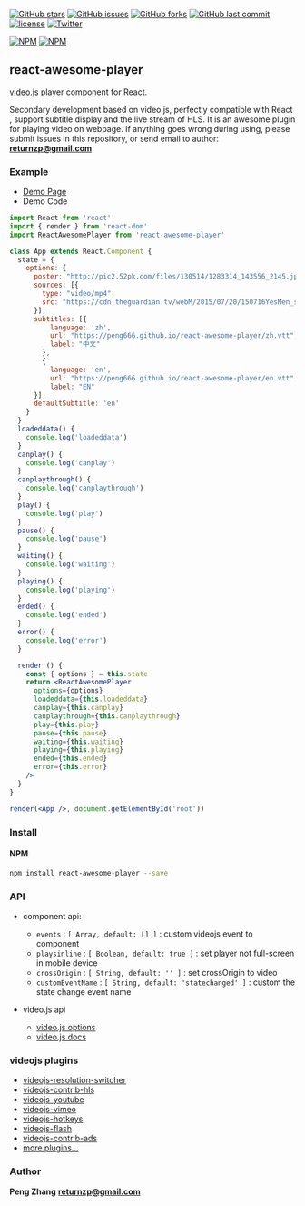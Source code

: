 [![GitHub stars](https://img.shields.io/github/stars/peng666/react-awesome-player.svg?style=flat-square)](https://github.com/peng666/react-awesome-player/stargazers)
[![GitHub issues](https://img.shields.io/github/issues/peng666/react-awesome-player.svg?style=flat-square)](https://github.com/peng666/react-awesome-player/issues)
[![GitHub forks](https://img.shields.io/github/forks/peng666/react-awesome-player.svg?style=flat-square)](https://github.com/peng666/react-awesome-player/network)
[![GitHub last commit](https://img.shields.io/github/last-commit/google/skia.svg?style=flat-square)](https://github.com/peng666/react-awesome-player)
[![license](https://img.shields.io/github/license/mashape/apistatus.svg?style=flat-square)](https://github.com/peng666/react-awesome-player)
[![Twitter](https://img.shields.io/twitter/url/https/github.com/peng666/react-awesome-player.svg?style=flat-square)](https://twitter.com/intent/tweet?url=https://github.com/peng666/react-awesome-player)

[![NPM](https://nodei.co/npm/react-awesome-player.png?downloads=true&downloadRank=true&stars=true)](https://nodei.co/npm/react-awesome-player/)
[![NPM](https://nodei.co/npm-dl/react-awesome-player.png?months=9&height=3)](https://nodei.co/npm/react-awesome-player/)


## react-awesome-player

[video.js](https://github.com/videojs/video.js) player component for React.

Secondary development based on video.js, perfectly compatible with React , support subtitle display and the live stream of HLS. It is an awesome plugin for playing video on webpage.
If anything goes wrong during using, please submit issues in this repository, or send email to author: **returnzp@gmail.com**

### Example

* [Demo Page](https://peng666.github.io/react-awesome-player)
* Demo Code
```jsx
import React from 'react'
import { render } from 'react-dom'
import ReactAwesomePlayer from 'react-awesome-player'

class App extends React.Component {
  state = {
    options: {
      poster: "http://pic2.52pk.com/files/130514/1283314_143556_2145.jpg",
      sources: [{
        type: "video/mp4",
        src: "https://cdn.theguardian.tv/webM/2015/07/20/150716YesMen_synd_768k_vp8.webm"
      }],
      subtitles: [{
          language: 'zh',
          url: "https://peng666.github.io/react-awesome-player/zh.vtt",
          label: "中文"
        },
        {
          language: 'en',
          url: "https://peng666.github.io/react-awesome-player/en.vtt",
          label: "EN"
      }],
      defaultSubtitle: 'en'
    }
  }
  loadeddata() {
    console.log('loadeddata')
  }
  canplay() {
    console.log('canplay')
  }
  canplaythrough() {
    console.log('canplaythrough')
  }
  play() {
    console.log('play')
  }
  pause() {
    console.log('pause')
  }
  waiting() {
    console.log('waiting')
  }
  playing() {
    console.log('playing')
  }
  ended() {
    console.log('ended')
  }
  error() {
    console.log('error')
  }

  render () {
    const { options } = this.state
    return <ReactAwesomePlayer
      options={options}
      loadeddata={this.loadeddata}
      canplay={this.canplay}
      canplaythrough={this.canplaythrough}
      play={this.play}
      pause={this.pause}
      waiting={this.waiting}
      playing={this.playing}
      ended={this.ended}
      error={this.error}
    />
  }
}

render(<App />, document.getElementById('root'))

```


### Install
#### NPM

``` bash
npm install react-awesome-player --save
```


### API
- component api:
  * `events` : `[ Array, default: [] ]` : custom videojs event to component
  * `playsinline` : `[ Boolean, default: true ]` : set player not full-screen in mobile device
  * `crossOrigin` : `[ String, default: '' ]` : set crossOrigin to video
  * `customEventName` : `[ String, default: 'statechanged' ]` : custom the state change event name

- video.js api
  * [video.js options](http://docs.videojs.com/tutorial-options.html)
  * [video.js docs](http://docs.videojs.com/)

### videojs plugins

- [videojs-resolution-switcher](https://github.com/kmoskwiak/videojs-resolution-switcher)
- [videojs-contrib-hls](https://github.com/videojs/videojs-contrib-hls)
- [videojs-youtube](https://github.com/videojs/videojs-youtube)
- [videojs-vimeo](https://github.com/videojs/videojs-vimeo)
- [videojs-hotkeys](https://github.com/ctd1500/videojs-hotkeys)
- [videojs-flash](https://github.com/videojs/videojs-flash)
- [videojs-contrib-ads](https://github.com/videojs/videojs-contrib-ads)
- [more plugins...](https://github.com/search?o=desc&q=videojs+plugin&s=stars&type=Repositories&utf8=%E2%9C%93)


### Author
**Peng Zhang**
**returnzp@gmail.com**
